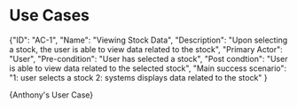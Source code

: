 # Use Cases
{"ID": "AC-1",
"Name": "Viewing Stock Data",
"Description": "Upon selecting a stock, the user is able to view data related to the stock",
"Primary Actor": "User",
"Pre-condition": "User has selected a stock",
"Post condtion": "User is able to view data related to the selected stock",
"Main success scenario": "1: user selects a stock
                          2: systems displays data related to the stock"
}

{Anthony's User Case}
